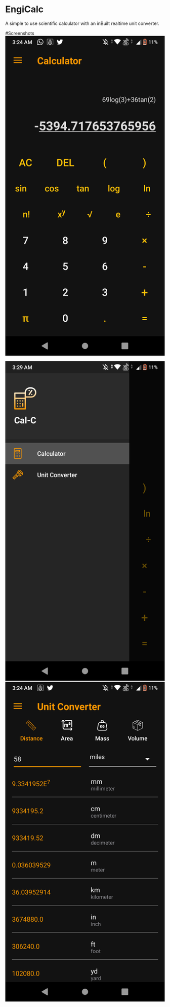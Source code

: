 # EngiCalc

A simple to use scientific calculator with an inBuilt realtime unit converter.

#Screenshots
![](Screenshots/Calculator.png)

![](Screenshots/Nav_Drawer.png)
![](Screenshots/Unit_Converter.png)
